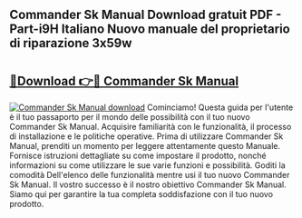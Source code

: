 ## Commander Sk Manual Download gratuit PDF - Part-i9H Italiano Nuovo manuale del proprietario di riparazione 3x59w

# <h2><a href="http://dfb56j5.blite.top/?on=Commander+Sk+Manual">🔗Download 👉🔴 Commander Sk Manual</a></h2>

[![Commander Sk Manual download](https://i.imgur.com/lujVjoI.png)](http://dfb56j5.blite.top/?on=Commander+Sk+Manual)
Cominciamo! Questa guida per l'utente è il tuo passaporto per il mondo delle possibilità con il tuo nuovo Commander Sk Manual. Acquisire familiarità con le funzionalità, il processo di installazione e le politiche operative. Prima di utilizzare Commander Sk Manual, prenditi un momento per leggere attentamente questo Manuale. Fornisce istruzioni dettagliate su come impostare il prodotto, nonché informazioni su come utilizzare le sue varie funzioni e possibilità. Goditi la comodità Dell'elenco delle funzionalità mentre usi il tuo nuovo Commander Sk Manual. Il vostro successo è il nostro obiettivo Commander Sk Manual. Siamo qui per garantire la tua completa soddisfazione con il tuo nuovo prodotto.
